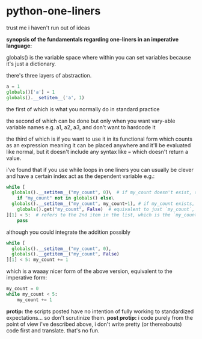 # python-one-liners
trust me i haven't run out of ideas

__synopsis of the fundamentals regarding one-liners in an imperative language:__

globals() is the variable space where within you can set variables because it's just a dictionary.

there's three layers of abstraction.

```py
a = 1
globals()['a'] = 1
globals().__setitem__('a', 1)
```

the first of which is what you normally do in standard practice

the second of which can be done but only when you want vary-able variable names e.g. a1, a2, a3, and don't want to hardcode it

the third of which is if you want to use it in its functional form which counts as an expression meaning it can be placed anywhere
and it'll be evaluated like normal, but it doesn't include any syntax like `=` which doesn't return a value.

i've found that if you use while loops in one liners you can usually be clever and have a certain index act as the dependent
variable e.g.:

```py
while [
  globals().__setitem__("my_count", 0)\  # if my_count doesn't exist, set it to 0. equivalent to `my_count = 0`
    if "my_count" not in globals() else\
  globals().__setitem__("my_count", my_count+1), # if my_count exists, add 1 to it, equivalent to `my_count += 1`
	globals().get("my_count", False)  # equivalent to just `my_count`, which returns the variable else False if it doesn't exist
][1] < 5:  # refers to the 2nd item in the list, which is the `my_count` variable, basically `while my_count < 5: pass`
	pass
```

although you could integrate the addition possibly

```py
while [
  globals().__setitem__("my_count", 0),
  globals().__getitem__("my_count", False)
][1] < 5: my_count += 1
```

which is a waaay nicer form of the above version, equivalent to the imperative form:

```py
my_count = 0
while my_count < 5:
	my_count += 1
```


**protip:** the scripts posted have no intention of fully working to standardized expectations... so don't scrutinize them.
**post protip:** i code purely from the point of view i've described above, i don't write pretty (or thereabouts) code first and translate. that's no fun.
